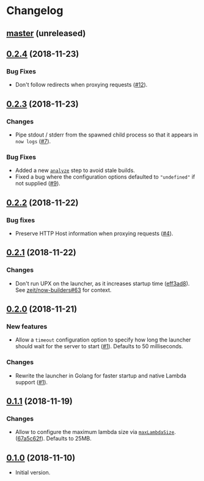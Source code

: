 # Changelog

## [master](https://github.com/anmonteiro/now-static-bin/compare/0.2.4...HEAD)  (unreleased)

## [0.2.4](https://github.com/anmonteiro/now-static-bin/compare/0.2.3...0.2.4) (2018-11-23)

### Bug Fixes

- Don't follow redirects when proxying requests
  ([#12](https://github.com/anmonteiro/now-static-bin/pull/12)).

## [0.2.3](https://github.com/anmonteiro/now-static-bin/compare/0.2.2...0.2.3) (2018-11-23)

### Changes

- Pipe stdout / stderr from the spawned child process so that it appears in `now
  logs` ([#7](https://github.com/anmonteiro/now-static-bin/pull/7)).

### Bug Fixes

- Added a new
  [`analyze`](https://zeit.co/docs/v2/deployments/builders/developer-guide/#defining-the-analyze-step)
  step to avoid stale builds.
- Fixed a bug where the configuration options defaulted to `"undefined"` if not
  supplied ([#9](https://github.com/anmonteiro/now-static-bin/pull/9)).

## [0.2.2](https://github.com/anmonteiro/now-static-bin/compare/0.2.1...0.2.2) (2018-11-22)

### Bug fixes

- Preserve HTTP Host information when proxying requests
  ([#4](https://github.com/anmonteiro/now-static-bin/pull/4)).

## [0.2.1](https://github.com/anmonteiro/now-static-bin/compare/0.2.0...0.2.1) (2018-11-22)

### Changes

- Don't run UPX on the launcher, as it increases startup time
  ([eff3ad8](https://github.com/anmonteiro/now-static-bin/commit/eff3ad83adf77a8b4b642e2f7009d876e8db0d57)).
  See [zeit/now-builders#63](https://github.com/zeit/now-builders/issues/63) for
  context.

## [0.2.0](https://github.com/anmonteiro/now-static-bin/compare/0.1.1...0.2.0) (2018-11-21)

### New features

- Allow a `timeout` configuration option to specify how long the launcher should
  wait for the server to start
  ([#1](https://github.com/anmonteiro/now-static-bin/pull/1)). Defaults to 50
  milliseconds.

### Changes

- Rewrite the launcher in Golang for faster startup and native Lambda support
  ([#1](https://github.com/anmonteiro/now-static-bin/pull/1)).

## [0.1.1](https://github.com/anmonteiro/now-static-bin/compare/0.1.0...0.1.1) (2018-11-19)

### Changes

- Allow to configure the maximum lambda size via
  [`maxLambdaSize`](https://zeit.co/docs/v2/deployments/concepts/lambdas/#maximum-bundle-size).
  ([67a5c62f](https://github.com/anmonteiro/now-static-bin/commit/67a5c62f7d86e18e9c5d867c7bf8c11005eebcdd)).
  Defaults to 25MB.

## [0.1.0](https://github.com/anmonteiro/now-static-bin/releases/tag/0.1.0) (2018-11-10)

- Initial version.
